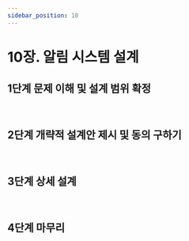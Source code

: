 ```yaml
---
sidebar_position: 10
---
```


# 10장. 알림 시스템 설계

## 1단계 문제 이해 및 설계 범위 확정

<br/>

## 2단계 개략적 설계안 제시 및 동의 구하기

<br/>

## 3단계 상세 설계

<br/>

## 4단계 마무리
